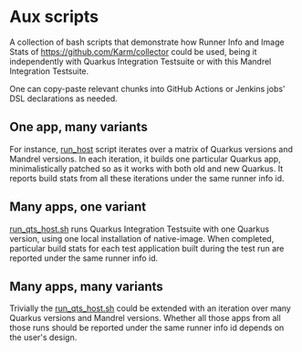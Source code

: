 # Aux scripts
A collection of bash scripts that demonstrate how Runner Info and Image Stats of https://github.com/Karm/collector could be used, being it independently with Quarkus Integration Testsuite or with this Mandrel Integration Testsuite.

One can copy-paste relevant chunks into GitHub Actions or Jenkins jobs' DSL declarations as needed.

## One app, many variants

For instance, [run_host](./run_host.sh) script iterates over a matrix of Quarkus versions and Mandrel versions. In each iteration, it builds one particular Quarkus app, minimalistically patched so as it works with both old and new Quarkus. It reports build stats from all these iterations under the same runner info id.

## Many apps, one variant

[run_qts_host.sh](./run_qts_host.sh) runs Quarkus Integration Testsuite with one Quarkus version, using one local installation of native-image. When completed, particular build stats for each test application built during the test run are reported under the same runner info id.

## Many apps, many variants

Trivially the [run_qts_host.sh](./run_qts_host.sh) could be extended with an iteration over many Quarkus versions and Mandrel versions. Whether all those apps from all those runs should be reported under the same runner info id depends on the user's design.
